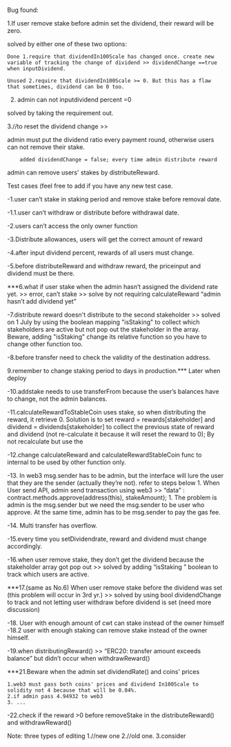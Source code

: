 Bug found:

1.If user remove stake before admin set the dividend, their reward will be zero.
  
  solved by either one of these two options:
  
    Done 1.require that dividendIn100Scale has changed once. create new variable of tracking the change of dividend >> dividendChange ==true when inputDividend.
    
    Unused 2.require that dividendIn100Scale >= 0. But this has a flaw that sometimes, dividend can be 0 too.
    
2. admin can not inputdividend percent =0 
    
  solved by taking the requirement out.
  
3.//to reset the dividend change >> 

  admin must put the dividend ratio every payment round, otherwise users can not remove their stake.
        
        added dividendChange = false; every time admin distribute reward
  
  admin can remove users' stakes by distributeReward.
        
        



Test cases (feel free to add if you have any new test case.

-1.user can’t stake in staking period and remove stake before removal date.

-1.1.user can’t  withdraw or distribute before withdrawal date.

-2.users can’t access the only owner function

-3.Distribute allowances, users will get the correct amount of reward

-4.after input dividend percent, rewards of all users must change.

-5.before distributeReward and withdraw reward, the priceinput and dividend must be there.

***6.what if user stake when the admin hasn’t assigned the dividend rate yet. >> error, can’t stake >> solve by not requiring calculateReward “admin hasn’t add dividend yet” 

-7.distribute reward doesn't distribute to the second stakeholder >> solved on 1 July by using the boolean mapping "isStaking" to collect which stakeholders are active but not pop out the stakeholder in the array. Beware, adding "isStaking" change its relative function so you have to change other function too.

-8.before transfer need to check the validity of the destination address.

9.remember to change staking period to days in production.*** Later when deploy

-10.addstake needs to use transferFrom because the user’s balances have to change, not the admin balances.

-11.calculateRewardToStableCoin uses stake, so when distributing the reward, it retrieve 0. Solution is to set reward = rewards[stakeholder] and dividend = dividends[stakeholder] to collect the previous state of reward and dividend (not re-calculate it because it will reset the reward to 0);
By not recalculate but use the 

-12.change calculateReward and calculateRewardStableCoin func to internal to be used by other function only.

-13. In web3 msg.sender has to be admin, but the interface will lure the user that they are the sender (actually they’re not). refer to steps below
    1. When User send API, admin send transaction using web3 >> “data” : contract.methods.approve(address(this), stakeAmount); 
        1. The problem is admin is the msg.sender but we need the msg.sender to be user who approve. At the same time, admin has to be msg.sender to pay the gas fee.

-14. Multi transfer has overflow.

-15.every time you setDividendrate, reward and dividend must change accordingly.

-16.when user remove stake, they don’t get the dividend because the stakeholder array got pop out >> solved by adding “isStaking ” boolean to track which users are active.

***17.(same as No.6) When user remove stake before the dividend was set (this problem will occur in 3rd yr.) >> solved by using bool dividendChange to track and not letting user withdraw before dividend is set (need more discussion)
 
-18. User with enough amount of cwt can stake instead of the owner himself
-18.2 user with enough staking can remove stake instead of the owner himself.

-19.when distributingReward() >> “ERC20: transfer amount exceeds balance” but didn’t occur when withdrawReward()

***21.Beware when the admin set dividendRate() and coins' prices

	1.web3 must pass both coins' prices and dividend In100Scale to solidity not 4 because that will be 0.04%.
	2.if admin pass 4.94932 to web3
	3. ...
  
-22.check if the reward >0 before removeStake in the distributeReward() and withdrawReward() 

Note: three types of editing 
1.//new one
2.//old one.
3.consider



